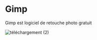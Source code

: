 # Gimp
Gimp est logiciel de retouche photo gratuit



![téléchargement (2)](https://github.com/Yougha789/Gimp/assets/151661172/1cdfa352-a889-450b-8879-1c25de03eeb2)
